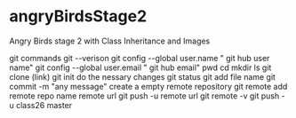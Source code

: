 # angryBirdsStage2
Angry Birds stage 2 with Class Inheritance and Images

git commands 
git --verison
git config --global user.name " git hub user name"
git config --global user.email " git hub email"
pwd
cd 
mkdir
ls
git clone (link)
git init
do the nessary changes 
git status
git add file name
git commit -m "any message" 
create a empty remote repository
git remote add remote repo name remote url
git push -u remote url 
git remote -v 
git push -u class26 master
